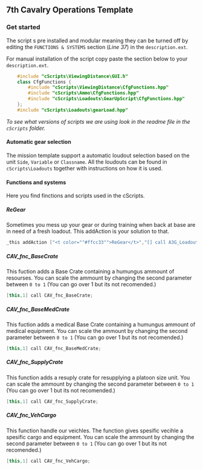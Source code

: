 ## 7th Cavalry Operations Template

### Get started
The script s pre installed and modular meaning they can be turned off by editing the `FUNCTIONS & SYSTEMS` section (_Line 37_) in the `description.ext`.

For manual installation of the script copy paste the section below to your `description.ext`.
``` c++
    #include "cScripts\ViewingDistance\GUI.h"
    class CfgFunctions {
        #include "cScripts\ViewingDistance\CfgFunctions.hpp"
        #include "cScripts\Ammo\CfgFunctions.hpp"
        #include "cScripts\Loadouts\GearUpScript\CfgFunctions.hpp"
    };
    #include "cScripts\Loadouts\gearLoad.hpp"
```
_To see what versions of scripts we are using look in the readme file in the `cScripts` folder._
#### Automatic gear selection
The mission template support a automatic loudout selection based on the unit `Side`, `Variable` or `Classname`.
All the loudouts can be found in `cScripts\Loadouts` together with instructions on how it is used.

#### Functions and systems
Here you find finctions and scripts used in the cScripts.

##### ReGear
Sometimes you mess up your gear or during training when back at base are in need of a fresh loadout. This addAction is your solution to that.
``` c++
_this addAction ["<t color=""#ffcc33"">ReGear</t>","[] call A3G_Loadout_fnc_ApplyLoadout;"];
```
##### CAV_fnc_BaseCrate
This fuction adds a Base Crate containing a humungus ammount of resourses. You can scale the ammount by changing the second parameter between `0 to 1` (You can go over 1 but its not recomended.)

``` c++
[this,1] call CAV_fnc_BaseCrate;
```

##### CAV_fnc_BaseMedCrate
This fuction adds a medical Base Crate containing a humungus ammount of medical equipment. You can scale the ammount by changing the second parameter between `0 to 1` (You can go over 1 but its not recomended.)

``` c++
[this,1] call CAV_fnc_BaseMedCrate;
```

##### CAV_fnc_SupplyCrate
This function adds a resuply crate for resupplying a platoon size unit. You can scale the ammount by changing the second parameter between `0 to 1` (You can go over 1 but its not recomended.)

``` c++
[this,1] call CAV_fnc_SupplyCrate;
```

##### CAV_fnc_VehCargo
This function handle our veichles. The function gives spesific vecihle a spesific cargo and equipment. You can scale the ammount by changing the second parameter between `0 to 1` (You can go over 1 but its not recomended.)

``` c++
[this,1] call CAV_fnc_VehCargo;
```
